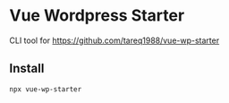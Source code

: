 # Vue Wordpress Starter

CLI tool for https://github.com/tareq1988/vue-wp-starter

## Install 

```npx vue-wp-starter```